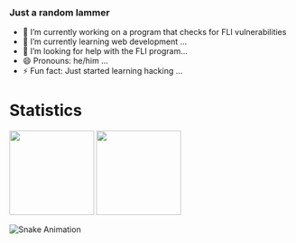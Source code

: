 ### Just a random lammer

- 🔭 I’m currently working on a program that checks for FLI vulnerabilities
- 🌱 I’m currently learning web development ...
- 🤔 I’m looking for help with the FLI program...
- 😄 Pronouns: he/him ...
- ⚡ Fun fact: Just started learning hacking ...

<h1>Statistics</h1>
<div>
  <img height="150cm" src="https://github-readme-stats.vercel.app/api?username=matthew956&show_icons=true&theme=vue-dark&include_all_commits=true&count_private=true"/>
  <img height="150cm" src="https://github-readme-stats.vercel.app/api/top-langs/?username=matthew956&layout=compact&langs=count=16&theme=vue-dark"/>
</div>

![Snake Animation](https://github.com/matthew956/matthew956/blob/output/github-contribution-snake.svg)
